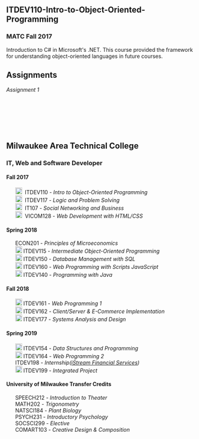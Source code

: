 ITDEV110-Intro-to-Object-Oriented-Programming
------
### MATC Fall 2017

Introduction to C# in Microsoft's .NET.  This course provided the framework for understanding object-oriented languages in future courses.

Assignments
------
*Assignment 1*

<br/>
<br/>
<br/>
<br/>
<br/>

Milwaukee Area Technical College
------
### IT, Web and Software Developer
#### Fall 2017
&nbsp;&nbsp;&nbsp;&nbsp;&nbsp;&nbsp;[<img src="https://github.com/favicon.ico" alt="alt text" width="18" height="18">](https://github.com/sudoSanto/ITDEV110-Intro-to-Object-Oriented-Programming "ITDEV110 GitHub Repository")&nbsp;
ITDEV110 - *Intro to Object-Oriented Programming*\
&nbsp;&nbsp;&nbsp;&nbsp;&nbsp;&nbsp;[<img src="https://github.com/favicon.ico" alt="alt text" width="18" height="18">](https://github.com/sudoSanto/ITDEV117-Logic-and-Problem-Solving "ITDEV117 GitHub Repository")&nbsp;
ITDEV117 - *Logic and Problem Solving*\
&nbsp;&nbsp;&nbsp;&nbsp;&nbsp;&nbsp;[<img src="https://github.com/favicon.ico" alt="alt text" width="18" height="18">](https://github.com/sudoSanto/IT107-Social-Networking-and-Business "IT107 GitHub Repository")&nbsp;
IT107 - *Social Networking and Business*\
&nbsp;&nbsp;&nbsp;&nbsp;&nbsp;&nbsp;[<img src="https://github.com/favicon.ico" alt="alt text" width="18" height="18">](https://github.com/sudoSanto/VICOM128-Web-Development-with-HTML-CSS "VICOM128 GitHub Repository")&nbsp;
VICOM128 - *Web Development with HTML/CSS*

#### Spring 2018
&nbsp;&nbsp;&nbsp;&nbsp;&nbsp;&nbsp;ECON201 - *Principles of Microeconomics*\
&nbsp;&nbsp;&nbsp;&nbsp;&nbsp;&nbsp;[<img src="https://github.com/favicon.ico" alt="alt text" width="18" height="18">](https://github.com/sudoSanto/ITDEV115-Intermediate-Object-Oriented-Programming "ITDEV115 GitHub Repository")
ITDEV115 - *Intermediate Object-Oriented Programming*\
&nbsp;&nbsp;&nbsp;&nbsp;&nbsp;&nbsp;[<img src="https://github.com/favicon.ico" alt="alt text" width="18" height="18">](https://github.com/sudoSanto/ITDEV150-Database-Management-with-SQL "ITDEV150 GitHub Repository")
ITDEV150 - *Database Management with SQL*\
&nbsp;&nbsp;&nbsp;&nbsp;&nbsp;&nbsp;[<img src="https://github.com/favicon.ico" alt="alt text" width="18" height="18">](https://github.com/sudoSanto/ITDEV160-Web-Programming-With-Scripts-JavaScript "ITDEV160 GitHub Repository")
ITDEV160 - *Web Programming with Scripts JavaScript*\
&nbsp;&nbsp;&nbsp;&nbsp;&nbsp;&nbsp;[<img src="https://github.com/favicon.ico" alt="alt text" width="18" height="18">](https://github.com/sudoSanto/ITDEV140-Programming-with-Java "ITDEV140 GitHub Repository")
ITDEV140 - *Programming with Java*

#### Fall 2018
&nbsp;&nbsp;&nbsp;&nbsp;&nbsp;&nbsp;[<img src="https://github.com/favicon.ico" alt="alt text" width="18" height="18">](https://github.com/sudoSanto/ITDEV161-Web-Programming-1 "ITDEV161 GitHub Repository")
ITDEV161 - *Web Programming 1*\
&nbsp;&nbsp;&nbsp;&nbsp;&nbsp;&nbsp;[<img src="https://github.com/favicon.ico" alt="alt text" width="18" height="18">](https://github.com/sudoSanto/ITDEV162-Client-Server-and-E-Commerce-Implementation "ITDEV162 GitHub Repository")
ITDEV162 - *Client/Server & E-Commerce Implementation*\
&nbsp;&nbsp;&nbsp;&nbsp;&nbsp;&nbsp;[<img src="https://github.com/favicon.ico" alt="alt text" width="18" height="18">](https://github.com/sudoSanto/ITDEV177-Systems-Analysis-and-Design "ITDEV177 GitHub Repository")
ITDEV177 - *Systems Analysis and Design*

#### Spring 2019
&nbsp;&nbsp;&nbsp;&nbsp;&nbsp;&nbsp;[<img src="https://github.com/favicon.ico" alt="alt text" width="18" height="18">](https://github.com/sudoSanto/ITDEV154-Data-Structures-and-Programming "ITDEV154 GitHub Repository")
ITDEV154 - *Data Structures and Programming*\
&nbsp;&nbsp;&nbsp;&nbsp;&nbsp;&nbsp;[<img src="https://github.com/favicon.ico" alt="alt text" width="18" height="18">](https://github.com/sudoSanto/ITDEV164-Web-Programming-2 "ITDEV164 GitHub Repository")
ITDEV164 - *Web Programming 2*\
&nbsp;&nbsp;&nbsp;&nbsp;&nbsp;&nbsp;ITDEV198 - *Internship([iStream Financial Services](https://www.istreamfs.com/ "iStream Financial Services"))*\
&nbsp;&nbsp;&nbsp;&nbsp;&nbsp;&nbsp;[<img src="https://github.com/favicon.ico" alt="alt text" width="18" height="18">](https://github.com/sudoSanto/ITDEV199-Integrated-Project "ITDEV199 GitHub Repository")
ITDEV199 - *Integrated Project*

#### University of Milwaukee Transfer Credits
&nbsp;&nbsp;&nbsp;&nbsp;&nbsp;&nbsp;SPEECH212 - *Introduction to Theater*\
&nbsp;&nbsp;&nbsp;&nbsp;&nbsp;&nbsp;MATH202 - *Trigonometry*\
&nbsp;&nbsp;&nbsp;&nbsp;&nbsp;&nbsp;NATSCI184 - *Plant Biology*\
&nbsp;&nbsp;&nbsp;&nbsp;&nbsp;&nbsp;PSYCH231 - *Introductory Psychology*\
&nbsp;&nbsp;&nbsp;&nbsp;&nbsp;&nbsp;SOCSCI299 - *Elective*\
&nbsp;&nbsp;&nbsp;&nbsp;&nbsp;&nbsp;COMART103 - *Creative Design & Composition*
